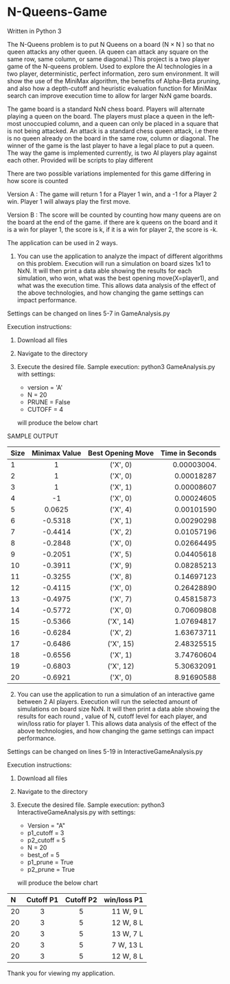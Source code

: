 # N-Queens-Game

Written in Python 3

The N-Queens problem is to put N Queens on a board (N × N ) so that no queen attacks any other queen. (A queen can attack any square on the same row, same column, or same diagonal.) This project is a two player game of the N-queens problem. Used to explore the AI technologies in a two player, deterministic, perfect information, zero sum environment. It will show the use of the MiniMax algorithm, the benefits of Alpha-Beta pruning, and also how a depth-cutoff and heuristic evaluation function for MiniMax search can improve execution time to allow for larger NxN game boards.

The game board is a standard NxN chess board.
Players will alternate playing a queen on the board. The players must place a queen in the left-most unoccupied column, and a queen can only be placed in a square that is not being attacked. An attack is a standard chess queen attack, i.e there is no queen already on the board in the same row, column or diagonal. The winner of the game is the last player to have a legal place to put a queen. The way the game is implemented currently, is two AI players play against each other. Provided will be scripts to play different 

There are two possible variations implemented for this game differing in how score is counted

Version A : The game will return 1 for a Player 1 win, and a -1 for a Player 2 win. Player 1 will always play the first move.

Version B : The score will be counted by counting how many queens are on the board at the end of the game. if there are k queens on the board and it is a win for player 1, the score is k, if it is a win for player 2, the score is -k. 


The application can be used in 2 ways.

1. You can use the application to analyze the impact of different algorithms on this problem.
Execution will run a simulation on board sizes 1x1 to NxN. It will then print a data able showing the results for each simulation, who won, what was the best opening move(X=player1), and what was the execution time. This allows data analysis of the effect of the above technologies, and how changing the game settings can impact performance.

Settings can be changed on lines 5-7 in GameAnalysis.py

Execution instructions:

  1. Download all files
  2. Navigate to the directory
  3. Execute the desired file.
     Sample execution: python3 GameAnalysis.py 
     with settings:
        * version = 'A'
        * N = 20
        * PRUNE = False
        * CUTOFF = 4
     
     will produce the below chart 
     
SAMPLE OUTPUT 

|Size |  Minimax Value |  Best Opening Move | Time in Seconds |
| :---|     :---:      |      :---:         |            ---: |
| 1   |      1         |    ('X', 0)        |   0.00003004.   |
| 2   |      1         |    ('X', 0)        |   0.00018287    |
 | 3  |       1  |          ('X', 1)    |     0.00008607|
 | 4      |  -1          |  ('X', 0)       |  0.00024605|
 | 5    |   0.0625   |      ('X', 4)   |      0.00101590|
|  6   |   -0.5318     |    ('X', 1)   |      0.00290298|
 | 7   |   -0.4414 |        ('X', 2)   |      0.01057196|
|  8   |   -0.2848     |    ('X', 0)    |     0.02664495|
|  9   |   -0.2051        | ('X', 5)   |      0.04405618|
| 10    |  -0.3911  |       ('X', 9)   |      0.08285213|
| 11    |  -0.3255    |     ('X', 8)    |     0.14697123|
 |12   |   -0.4115   |      ('X', 0)    |     0.26428890|
| 13  |    -0.4975   |      ('X', 7)    |     0.45815873|
| 14   |   -0.5772    |     ('X', 0)    |     0.70609808|
| 15  |    -0.5366    |     ('X', 14)   |     1.07694817|
| 16   |   -0.6284   |      ('X', 2)    |     1.63673711|
 |17   |   -0.6486   |      ('X', 15)   |     2.48325515|
 |18   |   -0.6556   |      ('X', 1)    |     3.74760604|
| 19   |   -0.6803   |      ('X', 12)   |     5.30632091|
| 20   |   -0.6921   |      ('X', 0)    |     8.91690588|


2. You can use the application to run a simulation of an interactive game between 2 AI players.
Execution will run the selected amount of simulations on board size NxN. It will then print a data able showing the results for each round , value of N, cutoff level for each player, and win/loss ratio for player 1. This allows data analysis of the effect of the above technologies, and how changing the game settings can impact performance.

Settings can be changed on lines 5-19 in InteractiveGameAnalysis.py

Execution instructions:

  1. Download all files
  2. Navigate to the directory
  3. Execute the desired file.
     Sample execution: python3 InteractiveGameAnalysis.py 
     with settings:
      * Version = "A"
      * p1_cutoff = 3
      * p2_cutoff = 5
      * N = 20
      * best_of = 5
      * p1_prune = True
      * p2_prune = True
     
     will produce the below chart 

| N   |Cutoff P1 | Cutoff P2  | win/loss P1|
| :---|  :---:   |   :---:    |   ---: |
|20    | 3     |     5      |    11 W, 9 L|
|20    | 3     |     5       |   12 W, 8 L|
|20    | 3     |     5       |   13 W, 7 L|
|20   |  3     |     5        |  7 W, 13 L|
|20    | 3     |     5        |  12 W, 8 L|


Thank you for viewing my application.
